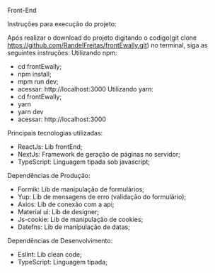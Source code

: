 Front-End

Instruções para execução do projeto:

Após realizar o download do projeto digitando o codigo(git clone https://github.com/RandelFreitas/frontEwally.git) no terminal,
siga as seguintes instruções:
Utilizando npm:
- cd frontEwally;
- npm install;
- mpm run dev;
- acessar: http://localhost:3000
Utilizando yarn:
- cd frontEwally;
- yarn
- yarn dev
- acessar: http://localhost:3000

Principais tecnologias utilizadas:
- ReactJs: Lib frontEnd;
- NextJs: Framework de geração de páginas no servidor;
- TypeScript: Linguagem tipada sob javascript;

Dependências de Produção:
- Formik: Lib de manipulação de formulários;
- Yup: Lib de mensagens de erro (validação do formulário);
- Axios: Lib de conexão com a api;
- Material ui: Lib de designer;
- Js-cookie: Lib de manipulação de cookies;
- Datefns: Lib de manipulação de datas;

Dependências de Desenvolvimento:
- Eslint: Lib clean code;
- TypeScript: Linguagem tipada;
